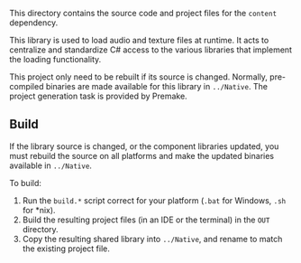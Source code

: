 This directory contains the source code and project files for the `content` dependency. 

This library is used to load audio and texture files at runtime. It acts to centralize and standardize C# access to the various libraries that implement the loading functionality.

This project only need to be rebuilt if its source is changed. Normally, pre-compiled binaries are made available for this library in `../Native`. The project generation task is provided by Premake.

## Build

If the library source is changed, or the component libraries updated, you must rebuild the source on all platforms and make the updated binaries available in `../Native`.

To build:

1. Run the `build.*` script correct for your platform (`.bat` for Windows, `.sh` for *nix).
2. Build the resulting project files (in an IDE or the terminal) in the `OUT` directory.
3. Copy the resulting shared library into `../Native`, and rename to match the existing project file.

